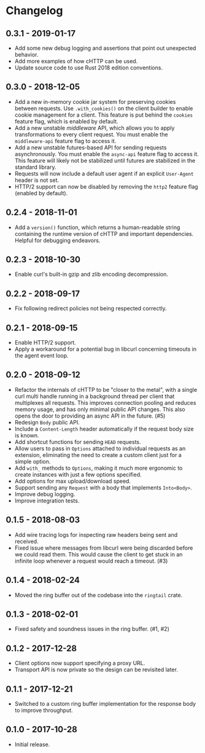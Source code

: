# Changelog

## 0.3.1 - 2019-01-17

- Add some new debug logging and assertions that point out unexpected behavior.
- Add more examples of how cHTTP can be used.
- Update source code to use Rust 2018 edition conventions.

## 0.3.0 - 2018-12-05

- Add a new in-memory cookie jar system for preserving cookies between requests. Use `.with_cookies()` on the client builder to enable cookie management for a client. This feature is put behind the `cookies` feature flag, which is enabled by default.
- Add a new unstable _middleware_ API, which allows you to apply transformations to every client request. You must enable the `middleware-api` feature flag to access it.
- Add a new unstable futures-based API for sending requests asynchronously. You must enable the `async-api` feature flag to access it. This feature will likely not be stabilized until futures are stabilized in the standard library.
- Requests will now include a default user agent if an explicit `User-Agent` header is not set.
- HTTP/2 support can now be disabled by removing the `http2` feature flag (enabled by default).

## 0.2.4 - 2018-11-01

- Add a `version()` function, which returns a human-readable string containing the runtime version of cHTTP and important dependencies. Helpful for debugging endeavors.

## 0.2.3 - 2018-10-30

- Enable curl's built-in gzip and zlib encoding decompression.

## 0.2.2 - 2018-09-17

- Fix following redirect policies not being respected correctly.

## 0.2.1 - 2018-09-15

- Enable HTTP/2 support.
- Apply a workaround for a potential bug in libcurl concerning timeouts in the agent event loop.

## 0.2.0 - 2018-09-12

- Refactor the internals of cHTTP to be "closer to the metal", with a single curl multi handle running in a background thread per client that multiplexes all requests. This improves connection pooling and reduces memory usage, and has only minimal public API changes. This also opens the door to providing an async API in the future. (#5)
- Redesign `Body` public API.
- Include a `Content-Length` header automatically if the request body size is known.
- Add shortcut functions for sending `HEAD` requests.
- Allow users to pass in `Options` attached to individual requests as an extension, eliminating the need to create a custom client just for a simple option.
- Add `with_` methods to `Options`, making it much more ergonomic to create instances with just a few options specified.
- Add options for max upload/download speed.
- Support sending any `Request` with a body that implements `Into<Body>`.
- Improve debug logging.
- Improve integration tests.

## 0.1.5 - 2018-08-03

- Add wire tracing logs for inspecting raw headers being sent and received.
- Fixed issue where messages from libcurl were being discarded before we could read them. This would cause the client to get stuck in an infinite loop whenever a request would reach a timeout. (#3)

## 0.1.4 - 2018-02-24

- Moved the ring buffer out of the codebase into the `ringtail` crate.

## 0.1.3 - 2018-02-01

- Fixed safety and soundness issues in the ring buffer. (#1, #2)

## 0.1.2 - 2017-12-28

- Client options now support specifying a proxy URL.
- Transport API is now private so the design can be revisited later.

## 0.1.1 - 2017-12-21

- Switched to a custom ring buffer implementation for the response body to improve throughput.

## 0.1.0 - 2017-10-28

- Initial release.
